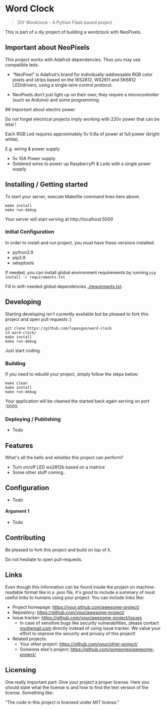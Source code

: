# Word Clock
> DIY Wordclock - A Python Flask based project

This is part of a diy project of building a wordclock with NeoPixels.

## Important about NeoPixels

This project works with Adafruit dependencies. Thus you may use compatible leds.

* “NeoPixel” is Adafruit’s brand for individually-addressable RGB color pixels and strips based on the WS2812, WS2811 and SK6812 LED/drivers, using a single-wire control protocol.

* NeoPixels don’t just light up on their own; they require a microcontroller (such as Arduino) and some programming.

## Important about electric power

Do not forget electrical projects imply working with 220v power that can be letal !

Each RGB Led requires approximately 5v 0.6a of power at full power (bright white).

E.g. wiring & power supply 

* 5v 10A Power supply
* Soldered wires to power up RaspberryPi & Leds with a single power supply

## Installing / Getting started

To start your server, execute Makefile command lines here above.

```shell
make install
make run-debug
```

Your server will start serving at http://localhost:5000 

### Initial Configuration

In order to install and run project, you must have these versions installed:
- python3.9
- pip3.9
- setuptools

If needed, you can install global environment requirements by running ```pip install -r requirements.txt```

Fill in with needed global dependencies [./requirments.txt](requirements.txt).

## Developing

Starting developing isn't currently available but be pleased to fork this project and open pull requests :)

```shell
git clone https://github.com/lopesgon/word-clock
cd word-clock/
make install
make run-debug
```

Just start coding.

### Building

If you need to rebuild your project, simply follow the steps below:
```shell
make clean
make install
make run-debug
```

Your application will be cleaned the started back again serving on port :5000.

### Deploying / Publishing

- Todo

## Features

What's all the bells and whistles this project can perform?
* Turn on/off LED ws2812b based on a matrice
* Some other stuff coming..

## Configuration

- Todo

#### Argument 1

- Todo

## Contributing

Be pleased to fork this project and build on top of it.

Do not hesitate to open pull-requests.

## Links

Even though this information can be found inside the project on machine-readable
format like in a .json file, it's good to include a summary of most useful
links to humans using your project. You can include links like:

- Project homepage: https://your.github.com/awesome-project/
- Repository: https://github.com/your/awesome-project/
- Issue tracker: https://github.com/your/awesome-project/issues
  - In case of sensitive bugs like security vulnerabilities, please contact
    my@email.com directly instead of using issue tracker. We value your effort
    to improve the security and privacy of this project!
- Related projects:
  - Your other project: https://github.com/your/other-project/
  - Someone else's project: https://github.com/someones/awesome-project/


## Licensing

One really important part: Give your project a proper license. Here you should
state what the license is and how to find the text version of the license.
Something like:

"The code in this project is licensed under MIT license."